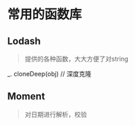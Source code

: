 
# 常用的函数库

## Lodash

>  提供的各种函数，大大方便了对string


_. cloneDeep(obj)  // 深度克隆


##  Moment 

> 对日期进行解析，校验
